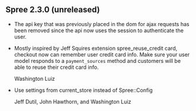 ## Spree 2.3.0 (unreleased) ##

*   The api key that was previously placed in the dom for ajax requests has been
    removed since the api now uses the session to authenticate the user.

*   Mostly inspired by Jeff Squires extension spree_reuse_credit card, checkout
    now can remember user credit card info. Make sure your user model responds
    to a `payment_sources` method and customers will be able to reuse their
    credit card info.

    Washington Luiz

*   Use settings from current_store instead of Spree::Config

    Jeff Dutil, John Hawthorn, and Washington Luiz
